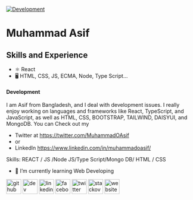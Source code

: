 [![Development ](https://i.ibb.co/4MWkPWS/React-Development.png)](https://github.com/MuhammadOAsif/MuhammadOAsif/blob/main/_React%20Development.png)

# Muhammad Asif

## Skills and Experience 

* ⚛ React
* 🖥 HTML, CSS, JS, ECMA, Node, Type Script...  

#### Development 


I am Asif from Bangladesh, and I deal with development issues. I really enjoy working on languages and frameworks like React, TypeScript, and JavaScript, as well as HTML, CSS, BOOTSTRAP, TAILWIND, DAISYUI, and MongoDB. You can Check out my 
* Twitter at https://twitter.com/MuhammadOAsif 
* or 
* LinkedIn https://www.linkedin.com/in/muhammadoasif/

Skills: REACT / JS /Node JS/Type Script/Mongo DB/ HTML / CSS

- 🌱 I’m currently learning Web Developing 

[<img src='https://cdn.jsdelivr.net/npm/simple-icons@3.0.1/icons/github.svg' alt='github' height='40'>](https://github.com/https://github.com/MuhammadOAsif)  [<img src='https://cdn.jsdelivr.net/npm/simple-icons@3.0.1/icons/dev-dot-to.svg' alt='dev' height='40'>](https://dev.to/https://dev.to/muhammadoasif)  [<img src='https://cdn.jsdelivr.net/npm/simple-icons@3.0.1/icons/linkedin.svg' alt='linkedin' height='40'>](https://www.linkedin.com/in/https://www.linkedin.com/in/muhammadoasif//)  [<img src='https://cdn.jsdelivr.net/npm/simple-icons@3.0.1/icons/facebook.svg' alt='facebook' height='40'>](https://www.facebook.com/https://www.facebook.com/Muhammad0Asif/)  [<img src='https://cdn.jsdelivr.net/npm/simple-icons@3.0.1/icons/twitter.svg' alt='twitter' height='40'>](https://twitter.com/https://twitter.com/MuhammadOAsif)  [<img src='https://cdn.jsdelivr.net/npm/simple-icons@3.0.1/icons/stackoverflow.svg' alt='stackoverflow' height='40'>](https://stackoverflow.com/users/https://stackoverflow.com/users/18125131/muhammad-asif)  [<img src='https://cdn.jsdelivr.net/npm/simple-icons@3.0.1/icons/icloud.svg' alt='website' height='40'>](https://goodies-fed4a.web.app/)  

